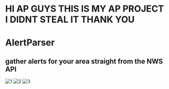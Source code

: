 # HI AP GUYS THIS IS MY AP PROJECT I DIDNT STEAL IT THANK YOU

# AlertParser
## gather alerts for your area straight from the NWS API
 
![1](https://raw.githubusercontent.com/spikeyscout/AlertParser/main/img/img1.png)
![2](https://raw.githubusercontent.com/spikeyscout/AlertParser/main/img/img2.png)
![3](https://raw.githubusercontent.com/spikeyscout/AlertParser/main/img/img3.png)
